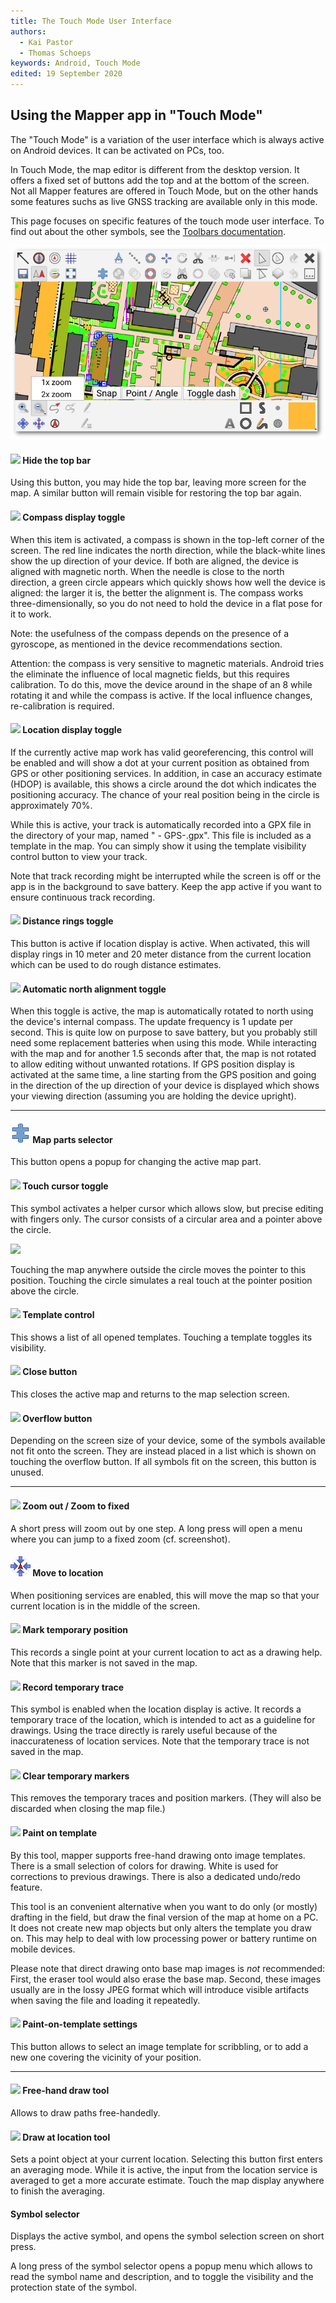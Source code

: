 ```yaml
---
title: The Touch Mode User Interface
authors:
  - Kai Pastor
  - Thomas Schoeps
keywords: Android, Touch Mode
edited: 19 September 2020
---
```


## Using the Mapper app in "Touch Mode"

The "Touch Mode" is a variation of the user interface which is always active on
Android devices. It can be activated on PCs, too.

In Touch Mode, the map editor is different from the desktop version. It offers
a fixed set of buttons add the top and at the bottom of the screen. Not all
Mapper features are offered in Touch Mode, but on the other hands some features
suchs as live GNSS tracking are available only in this mode.

This page focuses on specific features of the touch mode user interface.
To find out about the other symbols, see the [Toolbars documentation](toolbars.md).

![ ](images/touch-mode-main-window.png)


#### ![ ](../mapper-images/arrow-thin-upleft.png) Hide the top bar

Using this button, you may hide the top bar, leaving more screen for the map. A similar button will remain visible for restoring the top bar again.


#### ![ ](../mapper-images/compass.png) Compass display toggle

When this item is activated, a compass is shown in the top-left corner of the screen. The red line indicates the north direction, while the black-white lines show the up direction of your device. If both are aligned, the device is aligned with magnetic north. When the needle is close to the north direction, a green circle appears which quickly shows how well the device is aligned: the larger it is, the better the alignment is. The compass works three-dimensionally, so you do not need to hold the device in a flat pose for it to work.

Note: the usefulness of the compass depends on the presence of a gyroscope, as mentioned in the device recommendations section.

Attention: the compass is very sensitive to magnetic materials. Android tries the eliminate the influence of local magnetic fields, but this requires calibration. To do this, move the device around in the shape of an 8 while rotating it and while the compass is active. If the local influence changes, re-calibration is required.


#### ![ ](../mapper-images/tool-gps-display.png) Location display toggle

If the currently active map work has valid georeferencing, this control will be enabled and will show a dot at your current position as obtained from GPS or other positioning services. In addition, in case an accuracy estimate (HDOP) is available, this shows a circle around the dot which indicates the positioning accuracy. The chance of your real position being in the circle is approximately 70%.

While this is active, your track is automatically recorded into a GPX file in the directory of your map, named "<map> - GPS-<YYYY-MM-DD>.gpx". This file is included as a template in the map. You can simply show it using the template visibility control button to view your track.

Note that track recording might be interrupted while the screen is off or the app is in the background to save battery. Keep the app active if you want to ensure continuous track recording.


#### ![ ](../mapper-images/gps-distance-rings.png) Distance rings toggle

This button is active if location display is active. When activated, this will display rings in 10 meter and 20 meter distance from the current location which can be used to do rough distance estimates.


#### ![ ](../mapper-images/rotate-map.png) Automatic north alignment toggle

When this toggle is active, the map is automatically rotated to north using the device's internal compass. The update frequency is 1 update per second. This is quite low on purpose to save battery, but you probably still need some replacement batteries when using this mode. While interacting with the map and for another 1.5 seconds after that, the map is not rotated to allow editing without unwanted rotations. If GPS position display is activated at the same time, a line starting from the GPS position and going in the direction of the up direction of your device is displayed which shows your viewing direction (assuming you are holding the device upright).


-----

#### ![ ](../mapper-images/map-parts.png) Map parts selector

This button opens a popup for changing the active map part.


#### ![ ](../mapper-images/tool-touch-cursor.png) Touch cursor toggle

This symbol activates a helper cursor which allows slow, but precise editing with fingers only. The cursor consists of a circular area and a pointer above the circle.

![ ](images/touch_cursor.png)

Touching the map anywhere outside the circle moves the pointer to this position. Touching the circle simulates a real touch at the pointer position above the circle.


#### ![ ](../mapper-images/templates.png) Template control

This shows a list of all opened templates. Touching a template toggles its visibility.


#### ![ ](../mapper-images/close.png) Close button

This closes the active map and returns to the map selection screen.


#### ![ ](../mapper-images/three-dots.png) Overflow button

Depending on the screen size of your device, some of the symbols available not fit onto the screen. They are instead placed in a list which is shown on touching the overflow button. If all symbols fit on the screen, this button is unused.


-----

#### ![ ](../mapper-images/view-zoom-out.png) Zoom out / Zoom to fixed

A short press will zoom out by one step. A long press will open a menu where you can jump to a fixed zoom (cf. screenshot).


#### ![ ](../mapper-images/move-to-gps.png) Move to location

When positioning services are enabled, this will move the map so that your current location is in the middle of the screen.


#### ![ ](../mapper-images/gps-temporary-point.png) Mark temporary position

This records a single point at your current location to act as a drawing help. Note that this marker is not saved in the map.


#### ![ ](../mapper-images/gps-temporary-path.png) Record temporary trace

This symbol is enabled when the location display is active. It records a temporary trace of the location, which is intended to act as a guideline for drawings. Using the trace directly is rarely useful because of the inaccurateness of location services.
Note that the temporary trace is not saved in the map.


#### ![ ](../mapper-images/gps-temporary-clear.png) Clear temporary markers

This removes the temporary traces and position markers. (They will also be discarded when closing the map file.)


#### ![ ](../mapper-images/pencil.png) Paint on template

By this tool, mapper supports free-hand drawing onto image templates. There is
a small selection of colors for drawing. White is used for corrections to
previous drawings. There is also a dedicated undo/redo feature.

This tool is an convenient alternative when you want to do only (or mostly)
drafting in the field, but draw the final version of the map at home on a PC.
It does not create new map objects but only alters the template you draw on.
This may help to deal with low processing power or battery runtime on mobile
devices.

Please note that direct drawing onto base map images is *not* recommended:
First, the eraser tool would also erase the base map. Second, these images
usually are in the lossy JPEG format which will introduce visible artifacts
when saving the file and loading it repeatedly.


#### ![ ](../mapper-images/paint-on-template-settings.png) Paint-on-template settings

This button allows to select an image template for scribbling,
or to add a new one covering the vicinity of your position.


-----

#### ![ ](../mapper-images/draw-freehand.png) Free-hand draw tool

Allows to draw paths free-handedly.


#### ![ ](../mapper-images/draw-point-gps.png) Draw at location tool

Sets a point object at your current location. Selecting this button first enters an averaging mode. While it is active, the input from the location service is averaged to get a more accurate estimate. Touch the map display anywhere to finish the averaging.


#### Symbol selector

Displays the active symbol, and opens the symbol selection screen on short press.

A long press of the symbol selector opens a popup menu which allows to read the symbol name and description, and to toggle the visibility and the protection state of the symbol.
